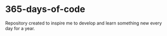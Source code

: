 # 365-days-of-code
Repository created to inspire me to develop and learn something new every day for a year.
